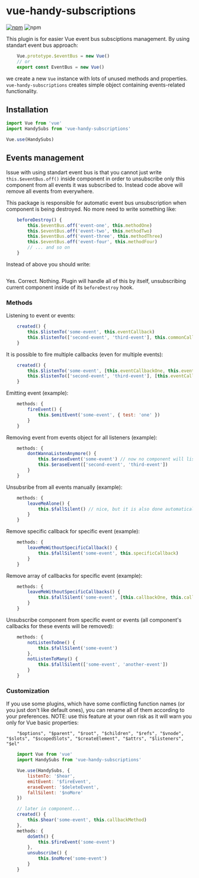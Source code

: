 # vue-handy-subscriptions
[![npm](https://img.shields.io/npm/v/vue-handy-subscriptions.svg)](vue-handy-subscriptions) ![npm](https://img.shields.io/npm/dt/vue-handy-subscriptions.svg)

This plugin is for easier Vue event bus subsciptions management.
By using standart event bus approach:
```javascript
    Vue.prototype.$eventBus = new Vue()
    // or
    export const EventBus = new Vue()
```
we create a new `Vue` instance with lots of unused methods and properties. `vue-handy-subscriptions` creates simple object containing events-related functionality. 

## Installation
```javascript
import Vue from 'vue'
import HandySubs from 'vue-handy-subscriptions'

Vue.use(HandySubs)
```

## Events management
Issue with using standart event bus is that you cannot just write `this.$eventBus.off()` inside component in order to unsubscribe only this component from all events it was subscribed to. Instead code above will remove all events from everywhere.

This package is responsible for automatic event bus unsubscription when component is being destroyed. No more need to write something like:
```javascript
    beforeDestroy() {
        this.$eventBus.off('event-one', this.methodOne)
        this.$eventBus.off('event-two', this.methodTwo)
        this.$eventBus.off('event-three', this.methodThree)
        this.$eventBus.off('event-four', this.methodFour)
        // ... and so on
    }
```
Instead of above you should write:
```javascript
```
Yes. Correct. Nothing. Plugin will handle all of this by itself, unsubscribing current component inside of its `beforeDestroy` hook.

### Methods
Listening to event or events:
```javascript
    created() {
        this.$listenTo('some-event', this.eventCallback)
        this.$listenTo(['second-event', 'third-event'], this.commonCallback)
    }
```
It is possible to fire multiple callbacks (even for multiple events):
```javascript
    created() {
        this.$listenTo('some-event', [this.eventCallbackOne, this.eventCallbackTwo])
        this.$listenTo(['second-event', 'third-event'], [this.eventCallbackOne, this.eventCallbackTwo])
    }
```

Emitting event (example):
```javascript
    methods: {
        fireEvent() {
            this.$emitEvent('some-event', { test: 'one' })
        }
    }
```

Removing event from events object for all listeners (example):
```javascript
    methods: {
        dontWannaListenAnymore() {
            this.$eraseEvent('some-event') // now no component will listen to this event
            this.$eraseEvent(['second-event', 'third-event'])
        }
    }
```

Unsubsribe from all events manually (example):
```javascript
    methods: {
        leaveMeAlone() {
            this.$fallSilent() // nice, but it is also done automatically inside "beforeDestroy" hook
        }
    }
```
Remove specific callback for specific event (example): 
```javascript
    methods: {
        leaveMeWithoutSpecificCallback() {
            this.$fallSilent('some-event', this.specificCallback)
        }
    }
```
Remove array of callbacks for specific event (example):
```javascript
    methods: {
        leaveMeWithoutSpecificCallbacks() {
            this.$fallSilent('some-event', [this.callbackOne, this.callbackTwo])
        }
    }
```
Unsubscribe component from specific event or events (all component's callbacks for these events will be removed):
```javascript
    methods: {
        notListenToOne() {
            this.$fallSilent('some-event')
        },
        notListenToMany() {
            this.$fallSilent(['some-event', 'another-event'])
        }
    }
```


### Customization
If you use some plugins, which have some conflicting function names (or you just don't like default ones), you can rename all of them according to your preferences.
NOTE: use this feature at your own risk as it will warn you only for Vue basic properties:
```
    "$options", "$parent", "$root", "$children", "$refs", "$vnode", "$slots", "$scopedSlots", "$createElement", "$attrs", "$listeners", "$el"
```
```javascript
    import Vue from 'vue'
    import HandySubs from 'vue-handy-subscriptions'

    Vue.use(HandySubs, {
        listenTo: '$hear',
        emitEvent: '$fireEvent',
        eraseEvent: '$deleteEvent',
        fallSilent: '$noMore'
    })

    // later in component...
    created() {
        this.$hear('some-event', this.callbackMethod)
    },
    methods: {
        doSmth() {
            this.$fireEvent('some-event')
        },
        unsubscribe() {
            this.$noMore('some-event')
        }
    }
```